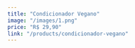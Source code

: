 ```yaml
---
title: "Condicionador Vegano"
image: "/images/1.png"
price: "R$ 29,90"
link: "/products/condicionador-vegano"
---
```

